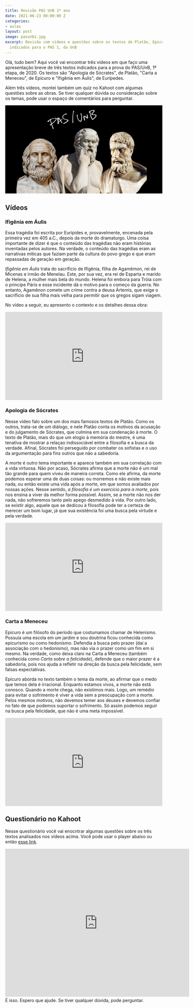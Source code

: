 ```yaml
---
title: Revisão PAS UnB 1º ano
date: 2021-06-23 00:00:00 Z
categories:
- aulas
layout: post
image: pasunb1.jpg
excerpt: Revisão com vídeos e questões sobre os textos de Platão, Epicuro e Eurípedes,
  indicados para o PAS 1, da UnB
---
```


Olá, tudo bem? Aqui você vai encontrar três vídeos em que faço uma apresentação breve de três textos indicados para a prova do PAS/UnB, 1ª etapa, de 2020. Os textos são "Apologia de Sócrates", de Platão, "Carta a Meneceu", de Epicuro e "Ifigênia em Áulis", de Eurípedes. 

Além três vídeos, montei também um quiz no Kahoot com algumas questões sobre as obras. Se tiver qualquer dúvida ou consideração sobre os temas, pode usar o espaço de comentários para perguntar. <i class="far fa-smile"></i>

<img src="/assets/images/pasunb1.jpg">

## Vídeos

### Ifigênia em Áulis

Essa tragédia foi escrita por Eurípides e, provavelmente, encenada pela primeira vez em 405 a.C., depois da morte do dramaturgo. Uma coisa importante de dizer é que o conteúdo das tragédias não eram histórias inventadas pelos autores. Na verdade, o conteúdo das tragédias eram as narrativas míticas que faziam parte da cultura do povo grego e que eram repassadas de geração em geração.

_Ifigênia em Áulis_ trata do sacríficio de Ifigênia, filha de Agamêmon, rei de Micenas e irmão de Menelau. Este, por sua vez, era rei de Esparta e marido de Helena, a mulher mais bela do mundo. Helena foi embora para Tróia com o princípe Páris e esse incidente dá o motivo para o começo da guerra. No entanto, Agamênon comete um crime contra a deusa Ártemis, que exige o sacríficio de sua filha mais velha para permitir que os gregos sigam viagem.

No vídeo a seguir, eu apresento o contexto e os detalhes dessa obra:

<style>.embed-container { position: relative; padding-bottom: 56.25%; height: 0; overflow: hidden; max-width: 100%; } .embed-container iframe, .embed-container object, .embed-container embed { position: absolute; top: 0; left: 0; width: 100%; height: 100%; }</style><div class='embed-container'><iframe src='https://www.youtube.com/embed/Tc4S8T_Zims' frameborder='0' allowfullscreen></iframe></div>

### Apologia de Sócrates

Nesse vídeo falo sobre um dos mais famosos textos de Platão. Como os outros, trata-se de um diálogo, e nele Platão conta os motivos da acusação e do julgamento de Sócrates, que culmina em sua condenação à morte. O texto de Platão, mais do que um elogio à memória do mestre, é uma tenativa de mostrar a relaçao indissociável entre a filosofia e a busca da verdade. Afinal, Sócrates foi perseguido por combater os sofistas e o uso da argumentação para fins outros que não a sabedoria. 

A morte é outro tema importante e aparece também em sua correlação com a vida virtuosa. Não por acaso, Sócrates afirma que a morte não é um mal tão grande para quem viveu de maneira correta. Como ele afirma, da morte podemos esperar uma de duas coisas: ou morremos e não existe mais nada, ou então existe uma vida após a morte, em que somos avaliados por nossas ações. Nesse sentido, _a filosofia é um exercício para a morte_, pois nos ensina a viver da melhor forma possível. Assim, se a morte não nos der nada, não sofreremos tanto pelo apego desmedido à vida. Por outro lado, se existir algo, aquele que se dedicou à filosofia pode ter a certeza de merecer um bom lugar, já que sua existência foi uma busca pela virtude e pela verdade.

<style>.embed-container { position: relative; padding-bottom: 56.25%; height: 0; overflow: hidden; max-width: 100%; } .embed-container iframe, .embed-container object, .embed-container embed { position: absolute; top: 0; left: 0; width: 100%; height: 100%; }</style><div class='embed-container'><iframe src='https://www.youtube.com/embed/HbVnScfYYxw' frameborder='0' allowfullscreen></iframe></div>

### Carta a Meneceu

Epicuro é um filósofo do período que costumamos chamar de Helenismo. Possuía uma escola em um jardim e sou doutrina ficou conhecida como epicurismo ou como hedonismo. Defendia a busca pelo prazer (daí a associação com o hedonismo), mas não via o prazer como um fim em si mesmo. Na verdade, como deixa claro na Carta a Meneceu (também conhecida como _Carta sobre a felicidade_), defende que o maior prazer é a sabedoria, pois nos ajuda a refletir na direção da busca pela felicidade, sem falsas expectativas.

Epicuro aborda no texto também o tema da morte, ao afirmar que o medo que temos dela é irracional. Enquanto estamos vivos, a morte não está conosco. Quando a morte chega, não existimos mais. Logo, um remédio para evitar o sofrimento é viver a vida sem a preocupação com a morte. Pelos mesmos motivos, não devemos temer aos deuses e devemos confiar no fato de que podemos suportar o sofrimento. Só assim podemos seguir na busca pela felicidade, que não é uma meta impossível.

<style>.embed-container { position: relative; padding-bottom: 56.25%; height: 0; overflow: hidden; max-width: 100%; } .embed-container iframe, .embed-container object, .embed-container embed { position: absolute; top: 0; left: 0; width: 100%; height: 100%; }</style><div class='embed-container'><iframe src='https://www.youtube.com/embed/0p1_cnh77zk' frameborder='0' allowfullscreen></iframe></div>

## Questionário no Kahoot

Nesse questionário você vai enocntrar algumas questões sobre os três textos analisados nos vídeos acima. Você pode usar o player abaixo ou então [esse link](https://create.kahoot.it/share/revisao-para-o-pas-unb-etapa-1-obras-filosoficas/d23fdb51-f7d4-4e91-a4e4-7969ea6684b1).

<iframe src="https://kahoot.it/challenge/04260269?challenge-id=15753ace-9978-422a-8551-6b551632bc9c_1624625218956" allowfullscreen="" width="590" height="475" frameborder="0"></iframe>
<br>
É isso. Espero que ajude. Se tiver qualquer dúvida, pode perguntar. <i class="far fa-smile-wink"></i>
